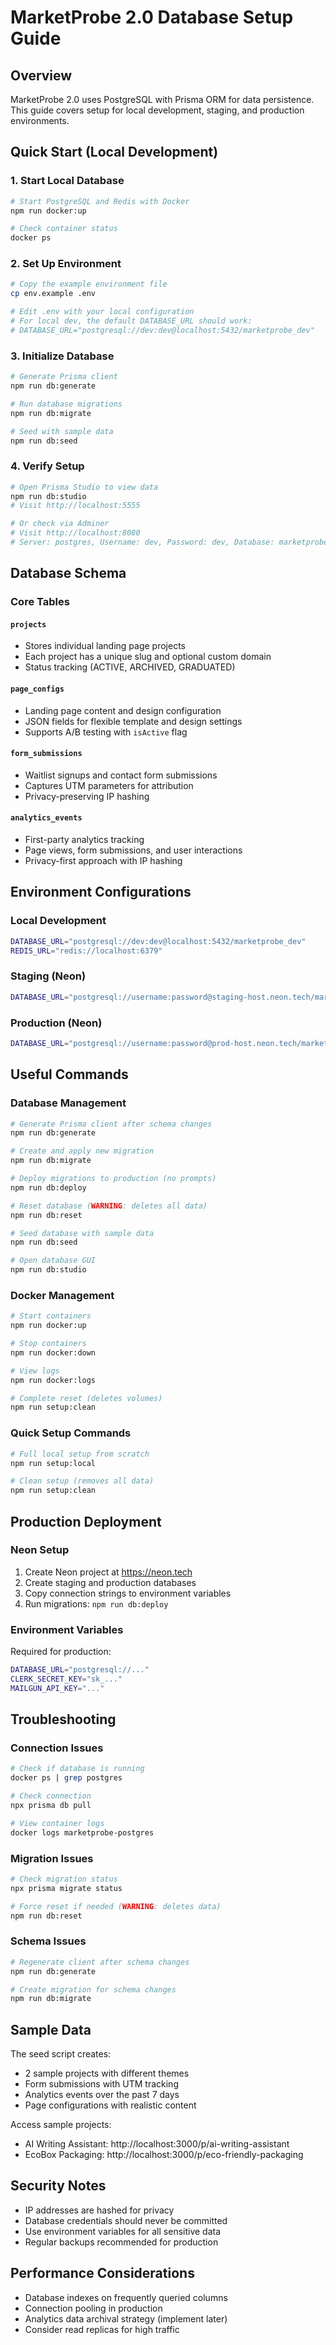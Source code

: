 # MarketProbe 2.0 Database Setup Guide

## Overview

MarketProbe 2.0 uses PostgreSQL with Prisma ORM for data persistence. This guide covers setup for local development, staging, and production environments.

## Quick Start (Local Development)

### 1. Start Local Database

```bash
# Start PostgreSQL and Redis with Docker
npm run docker:up

# Check container status
docker ps
```

### 2. Set Up Environment

```bash
# Copy the example environment file
cp env.example .env

# Edit .env with your local configuration
# For local dev, the default DATABASE_URL should work:
# DATABASE_URL="postgresql://dev:dev@localhost:5432/marketprobe_dev"
```

### 3. Initialize Database

```bash
# Generate Prisma client
npm run db:generate

# Run database migrations
npm run db:migrate

# Seed with sample data
npm run db:seed
```

### 4. Verify Setup

```bash
# Open Prisma Studio to view data
npm run db:studio
# Visit http://localhost:5555

# Or check via Adminer
# Visit http://localhost:8080
# Server: postgres, Username: dev, Password: dev, Database: marketprobe_dev
```

## Database Schema

### Core Tables

#### `projects`

- Stores individual landing page projects
- Each project has a unique slug and optional custom domain
- Status tracking (ACTIVE, ARCHIVED, GRADUATED)

#### `page_configs`

- Landing page content and design configuration
- JSON fields for flexible template and design settings
- Supports A/B testing with `isActive` flag

#### `form_submissions`

- Waitlist signups and contact form submissions
- Captures UTM parameters for attribution
- Privacy-preserving IP hashing

#### `analytics_events`

- First-party analytics tracking
- Page views, form submissions, and user interactions
- Privacy-first approach with IP hashing

## Environment Configurations

### Local Development

```bash
DATABASE_URL="postgresql://dev:dev@localhost:5432/marketprobe_dev"
REDIS_URL="redis://localhost:6379"
```

### Staging (Neon)

```bash
DATABASE_URL="postgresql://username:password@staging-host.neon.tech/marketprobe_staging"
```

### Production (Neon)

```bash
DATABASE_URL="postgresql://username:password@prod-host.neon.tech/marketprobe_prod"
```

## Useful Commands

### Database Management

```bash
# Generate Prisma client after schema changes
npm run db:generate

# Create and apply new migration
npm run db:migrate

# Deploy migrations to production (no prompts)
npm run db:deploy

# Reset database (WARNING: deletes all data)
npm run db:reset

# Seed database with sample data
npm run db:seed

# Open database GUI
npm run db:studio
```

### Docker Management

```bash
# Start containers
npm run docker:up

# Stop containers
npm run docker:down

# View logs
npm run docker:logs

# Complete reset (deletes volumes)
npm run setup:clean
```

### Quick Setup Commands

```bash
# Full local setup from scratch
npm run setup:local

# Clean setup (removes all data)
npm run setup:clean
```

## Production Deployment

### Neon Setup

1. Create Neon project at https://neon.tech
2. Create staging and production databases
3. Copy connection strings to environment variables
4. Run migrations: `npm run db:deploy`

### Environment Variables

Required for production:

```bash
DATABASE_URL="postgresql://..."
CLERK_SECRET_KEY="sk_..."
MAILGUN_API_KEY="..."
```

## Troubleshooting

### Connection Issues

```bash
# Check if database is running
docker ps | grep postgres

# Check connection
npx prisma db pull

# View container logs
docker logs marketprobe-postgres
```

### Migration Issues

```bash
# Check migration status
npx prisma migrate status

# Force reset if needed (WARNING: deletes data)
npm run db:reset
```

### Schema Issues

```bash
# Regenerate client after schema changes
npm run db:generate

# Create migration for schema changes
npm run db:migrate
```

## Sample Data

The seed script creates:

- 2 sample projects with different themes
- Form submissions with UTM tracking
- Analytics events over the past 7 days
- Page configurations with realistic content

Access sample projects:

- AI Writing Assistant: http://localhost:3000/p/ai-writing-assistant
- EcoBox Packaging: http://localhost:3000/p/eco-friendly-packaging

## Security Notes

- IP addresses are hashed for privacy
- Database credentials should never be committed
- Use environment variables for all sensitive data
- Regular backups recommended for production

## Performance Considerations

- Database indexes on frequently queried columns
- Connection pooling in production
- Analytics data archival strategy (implement later)
- Consider read replicas for high traffic
